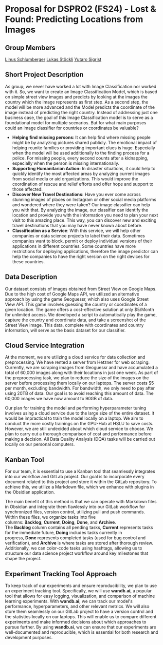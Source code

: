 # Proposal for DSPRO2 (FS24) - Lost & Found: Predicting Locations from Images

## Group Members
 [Linus Schlumberger](https://gitlab.com/Killusions)
 [Lukas Stöckli](https://gitlab.com/Valairaa)
 [Yutaro Sigrist](https://gitlab.com/yusigrist)
## Short Project Description
As group, we never have worked a lot with Image Classification nor worked with it. So, we want to create an Image Classification Model, which is based on simple street view images and predicts by looking at the images the country which the image represents as first step. As a second step, the model will be more advanced and the Model predicts the coordinate of the image instead of predicting the right country.
Instead of addressing just one business case, the goal of this Image Classification model is to serve as a foundational model for multiple scenarios. But for what main purposes could an image classifier for countries or coordinates be valuable?
- **Helping find missing persons**: It can help find where missing people might be by analyzing pictures shared publicly. The emotional impact of helping reunite families or providing important clues is huge. Especially when the model will be used additionally to the finding process for a police. For missing people, every second counts after a kidnapping, especially when the person is missing internationally.
- **Supporting Humanitarian Action:** In disaster situations, it could help to quickly identify the most affected areas by analyzing current images from social media or aid organizations. This would improve the coordination of rescue and relief efforts and offer hope and support to those affected.
- **Discover New Travel Destinations:** Have you ever come across stunning images of places on Instagram or other social media platforms and wondered where they were taken? Our image classifier can help you with that. By analyzing the image, our classifier can identify the location and provide you with the information you need to plan your next visit to this amazing place. This way, you can discover new and exciting travel destinations that you may have never known about before.
- **Classification as a Service**: With this service, we will help other companies or data science projects to label their data. Sometimes companies want to block, permit or deploy individual versions of their applications in different countries. Some countries have more restrictions for deploying applications, therefore the image predictor can help the companies to have the right version on the right devices for these countries. 
## Data Description
Our dataset consists of images obtained from Street View on Google Maps. Due to the high cost of Google Maps API, we utilized an alternative approach by using the game Geoguessr, which also uses Google Street View API. This game involves guessing the country or coordinates of a given location. The game offers a cost-effective solution at only $5/Month for unlimited access. We developed a script to automatically play the game, capture the country and coordinate data, and take a screenshot of the Street View image. This data, complete with coordinates and country information, will serve as the basis dataset for our classifier.

## Cloud Service Integration
At the moment, we are utilizing a cloud service for data collection and preprocessing. We have rented a server from Hetzner for web scraping. Currently, we are scraping images from Geoguessr and have accumulated a total of 60,000 images along with their locations in just one week. As part of the preprocessing task, we plan to reduce the size of the images on the server before processing them locally on our laptops. The server costs $5 per month, excluding bandwidth. For bandwidth, we only need to pay after using 20TB of data. Our goal is to avoid reaching this amount of data. The 60,000 images we have now amount to 90GB of data.

Our plan for training the model and performing hyperparameter tuning involves using a cloud service due to the large size of the entire dataset. It would be impractical to train the model locally on a laptop. We aim to conduct the more costly trainings on the GPU-Hub at HSLU to save costs. However, we are still undecided about which cloud service to choose. We plan to carry out a thorough comparison of cost and performance before making a decision. All Data Quality Analysis (DQA) tasks will be carried out locally on our personal computers.
## Kanban Tool
For our team, it is essential to use a Kanban tool that seamlessly integrates into our workflow and GitLab project. Our goal is to incorporate every document related to this project and store it within the GitLab repository. To achieve this, we utilize a Markdown file, which we enhance with plugins in the Obsidian application.

The main benefit of this method is that we can operate with Markdown files in Obsidian and integrate them flawlessly into our GitLab workflow for synchronized files, version control, utilizing pull and push commands. Within these files, we organize tasks into five columns: **Backlog**, **Current**, **Doing**, **Done**, and **Archive**. The **Backlog** column contains all pending tasks, **Current** represents tasks for the immediate future, **Doing** includes tasks currently in progress, **Done** represents completed tasks (used for bug control and verification), and **Archive** is where tasks are stored after thorough review. Additionally, we can color-code tasks using hashtags, allowing us to structure our data science project workflow around key milestones that shape the project.

## Experiment Tracking Tool Approach
To keep track of our experiments and ensure reproducibility, we plan to use an experiment tracking tool. Specifically, we will use **wandb.ai**, a popular tool that allows for easy logging, visualization, and comparison of machine learning experiments. With **wandb.ai**, we can track our model's performance, hyperparameters, and other relevant metrics. We will also store them seamlessly on our GitLab project to have a version control and the statistics locally on our laptops. This will enable us to compare different experiments and make informed decisions about which approaches to pursue further. By using **wandb.ai**, we can ensure that our experiments are well-documented and reproducible, which is essential for both research and development purposes.